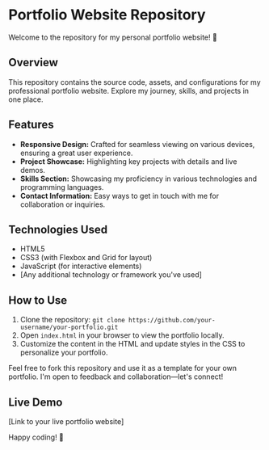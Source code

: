 # Portfolio Website Repository

Welcome to the repository for my personal portfolio website! 🚀

## Overview

This repository contains the source code, assets, and configurations for my professional portfolio website. Explore my journey, skills, and projects in one place.

## Features

- **Responsive Design:** Crafted for seamless viewing on various devices, ensuring a great user experience.
- **Project Showcase:** Highlighting key projects with details and live demos.
- **Skills Section:** Showcasing my proficiency in various technologies and programming languages.
- **Contact Information:** Easy ways to get in touch with me for collaboration or inquiries.

## Technologies Used

- HTML5
- CSS3 (with Flexbox and Grid for layout)
- JavaScript (for interactive elements)
- [Any additional technology or framework you've used]

## How to Use

1. Clone the repository: `git clone https://github.com/your-username/your-portfolio.git`
2. Open `index.html` in your browser to view the portfolio locally.
3. Customize the content in the HTML and update styles in the CSS to personalize your portfolio.

Feel free to fork this repository and use it as a template for your own portfolio. I'm open to feedback and collaboration—let's connect!

## Live Demo

[Link to your live portfolio website]

Happy coding! 🌟
